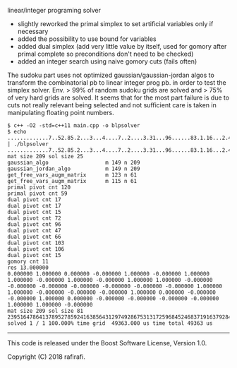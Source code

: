 linear/integer programing solver

- slightly reworked the primal simplex to set artificial variables only if necessary
- added the possibility to use bound for variables
- added dual simplex (add very little value by itself, used for gomory after primal complete so preconditions don't need to be checked)
- added an integer search using naive gomory cuts (fails often)

The sudoku part uses not optimized gaussian/gaussian-jordan algos to transform
the combinatorial pb to linear integer prog pb. in order to test the simplex solver. Env. > 99% of random
sudoku grids are solved and > 75% of very hard grids are solved. It seems that for the most part failure
is due to cuts not really relevant being selected and not sufficient care is taken in manipulating
floating point numbers.

```
$ c++ -O2 -std=c++11 main.cpp -o blpsolver
$ echo .............7..52.85.2...3...4....7..2....3.31...96......83.1.16...2.4.9.8.4.... | ./blpsolver 
.............7..52.85.2...3...4....7..2....3.31...96......83.1.16...2.4.9.8.4....
mat size 209 sol size 25
gaussian_algo                  m 149 n 209
gaussian_jordan_algo           m 149 n 209
get_free_vars_augm_matrix      m 123 n 61
get_free_vars_augm_matrix      m 115 n 61
primal pivot cnt 120
primal pivot cnt 59
dual pivot cnt 17
dual pivot cnt 17
dual pivot cnt 15
dual pivot cnt 72
dual pivot cnt 96
dual pivot cnt 47
dual pivot cnt 66
dual pivot cnt 103
dual pivot cnt 106
dual pivot cnt 15
gomory cnt 11
res 13.000000
0.000000 1.000000 0.000000 -0.000000 1.000000 -0.000000 1.000000 1.000000 -0.000000 1.000000 -0.000000 1.000000 1.000000 -0.000000 -0.000000 -0.000000 -0.000000 -0.000000 -0.000000 -0.000000 1.000000 1.000000 -0.000000 -0.000000 -0.000000 1.000000 0.000000 -0.000000 -0.000000 1.000000 0.000000 -0.000000 -0.000000 -0.000000 -0.000000 1.000000 1.000000 -0.000000 
mat size 209 sol size 81
239516478641378952785924163856431297492867531317259684524683719163792845978145326
solved 1 / 1 100.000% time grid  49363.000 us time total 49363 us
```
  
-------
This code is released under the Boost Software License, Version 1.0.

Copyright (C) 2018 rafirafi.
